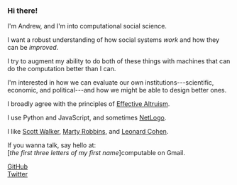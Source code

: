 ---
---
### Hi there!

I'm Andrew, and I'm into computational social science.

I want a robust understanding of how social systems _work_ and how they can be _improved_.  

I try to augment my ability to do both of these things with machines that can do the computation better than I can.

I'm interested in how we can evaluate our own institutions---scientific, economic, and political---and how we might be able to design better ones.

I broadly agree with the principles of [Effective Altruism](https://en.wikipedia.org/wiki/Effective_altruism).

I use Python and JavaScript, and sometimes [NetLogo](https://ccl.northwestern.edu/netlogo/).

I like [Scott Walker](https://www.youtube.com/watch?v=DRPXfsCBvVU), [Marty Robbins](https://www.youtube.com/watch?v=6x6o_tBU8DU), and [Leonard Cohen](https://www.youtube.com/watch?v=yOnXe8ttmjY).

If you wanna talk, say hello at:  
[_the first three letters of my first name_]computable on Gmail.

[GitHub](https://github.com/noncomputable)  
[Twitter](https://twitter.com/chocolateycrepe)
